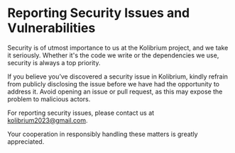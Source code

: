 # Reporting Security Issues and Vulnerabilities

Security is of utmost importance to us at the Kolibrium project, and we take it seriously. Whether it's the code we write or the dependencies we use, security is always a top priority.

If you believe you’ve discovered a security issue in Kolibrium, kindly refrain from publicly disclosing the issue before we have had the opportunity to address it. Avoid opening an issue or pull request, as this may expose the problem to malicious actors.

For reporting security issues, please  contact us at [kolibrium2023@gmail.com](mailto:kolibrium2023@gmail.com).

Your cooperation in responsibly handling these matters is greatly appreciated.